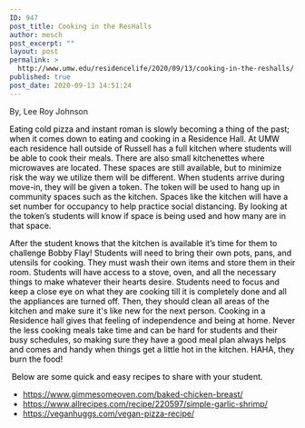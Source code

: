 ```yaml
---
ID: 947
post_title: Cooking in the ResHalls
author: mesch
post_excerpt: ""
layout: post
permalink: >
  http://www.umw.edu/residencelife/2020/09/13/cooking-in-the-reshalls/
published: true
post_date: 2020-09-13 14:51:24
---
```

By, Lee Roy Johnson

<span style="color: #000000">Eating cold pizza and instant roman is slowly becoming a thing of the past; when it comes down to eating and cooking in a Residence Hall. At UMW each residence hall outside of Russell has a full kitchen where students will be able to cook their meals. There are also small kitchenettes where microwaves are located. These spaces are still available, but to minimize risk the way we utilize them will be different. When students arrive during move-in, they will be given a token. The token will be used to hang up in community spaces such as the kitchen. Spaces like the kitchen will have a set number for occupancy to help practice social distancing. By looking at the token’s students will know if space is being used and how many are in that space.</span>

<span style="color: #000000">After the student knows that the kitchen is available it’s time for them to challenge Bobby Flay! Students will need to bring their own pots, pans, and utensils for cooking. They must wash their own items and store them in their room. Students will have access to a stove, oven, and all the necessary things to make whatever their hearts desire. Students need to focus and keep a close eye on what they are cooking till it is completely done and all the appliances are turned off. Then, they should clean all areas of the kitchen and make sure it's like new for the next person. Cooking in a Residence hall gives that feeling of independence and being at home. Never the less cooking meals take time and can be hard for students and their busy schedules, so making sure they have a good meal plan always helps and comes and handy when things get a little hot in the kitchen. HAHA, they burn the food!</span>

<span style="color: #000000"> Below are some quick and easy recipes to share with your student.</span>
<ul>
 	<li><a href="https://www.gimmesomeoven.com/baked-chicken-breast/">https://www.gimmesomeoven.com/baked-chicken-breast/</a></li>
 	<li><a href="https://www.allrecipes.com/recipe/220597/simple-garlic-shrimp/">https://www.allrecipes.com/recipe/220597/simple-garlic-shrimp/</a></li>
 	<li><a href="https://veganhuggs.com/vegan-pizza-recipe/">https://veganhuggs.com/vegan-pizza-recipe/</a></li>
</ul>
&nbsp;
